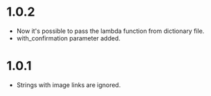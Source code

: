 # 1.0.2

-   Now it's possible to pass the lambda function from dictionary file.
-   with_confirmation parameter added.

# 1.0.1

-   Strings with image links are ignored.
